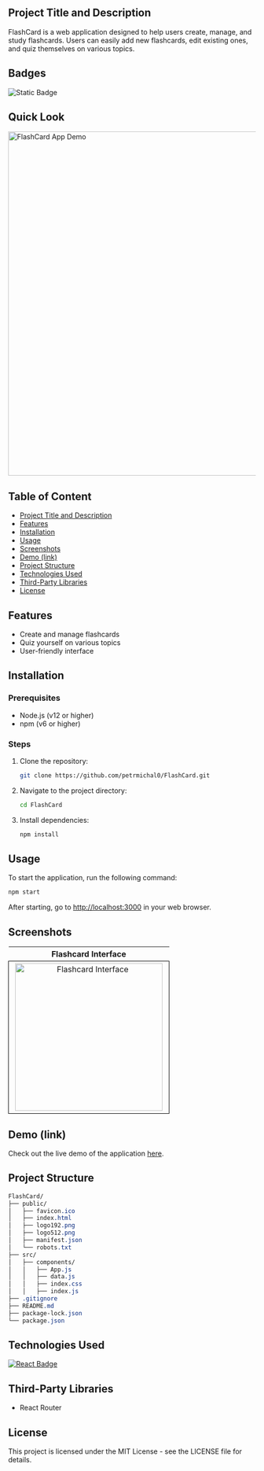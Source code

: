 ## Project Title and Description
FlashCard is a web application designed to help users create, manage, and study flashcards. Users can easily add new flashcards, edit existing ones, and quiz themselves on various topics.

## Badges
![Static Badge](https://img.shields.io/badge/status-online-brightgreen)

## Quick Look
<img src="https://github.com/user-attachments/assets/5075e78e-84b7-4d3d-9f7a-6318de6fe083" width="700" alt="FlashCard App Demo">

## Table of Content
- [Project Title and Description](#project-title-and-description)
- [Features](#features)
- [Installation](#installation)
- [Usage](#usage)
- [Screenshots](#screenshots)
- [Demo (link)](#demo-link)
- [Project Structure](#project-structure)
- [Technologies Used](#technologies-used)
- [Third-Party Libraries](#third-party-libraries)
- [License](#license)

## Features
- Create and manage flashcards
- Quiz yourself on various topics
- User-friendly interface

## Installation

### Prerequisites
- Node.js (v12 or higher)
- npm (v6 or higher)

### Steps

1. Clone the repository:
    ```bash
    git clone https://github.com/petrmichal0/FlashCard.git
    ```

2. Navigate to the project directory:
    ```bash
    cd FlashCard
    ```

3. Install dependencies:
    ```bash
    npm install
    ```

## Usage
To start the application, run the following command:
```bash
npm start
```

After starting, go to [http://localhost:3000](http://localhost:3000) in your web browser.

## Screenshots

<table>
  <tr>
    <th>Flashcard Interface</th>
  </tr>
  <tr>
    <td style="border: 1px solid black; width: 310px; height: 310px; text-align: center;">
  <a href="https://github.com/user-attachments/assets/c27f0643-aa74-4ff9-8e94-554c216d4876" target="_blank" rel="noopener noreferrer">
    <img src="https://github.com/user-attachments/assets/c27f0643-aa74-4ff9-8e94-554c216d4876" width="300" height="300" alt="Flashcard Interface">
  </a>
</td>
  </tr>
</table>

## Demo (link)

Check out the live demo of the application [here](https://flashcards-v1.netlify.app/).

## Project Structure

```css
FlashCard/
├── public/
│   ├── favicon.ico
│   ├── index.html
│   ├── logo192.png
│   ├── logo512.png
│   ├── manifest.json
│   └── robots.txt
├── src/
│   ├── components/
│   │   ├── App.js
│   │   ├── data.js
│   │   ├── index.css
│   │   ├── index.js
├── .gitignore
├── README.md
├── package-lock.json
└── package.json
```

## Technologies Used

[![React Badge](https://img.shields.io/badge/-React-61DBFB?style=for-the-badge&labelColor=black&logo=react&logoColor=61DBFB)](#)

## Third-Party Libraries

* React Router

## License

This project is licensed under the MIT License - see the LICENSE file for details.
